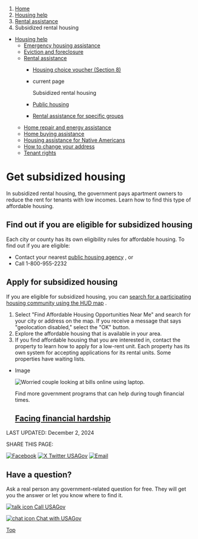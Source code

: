 1. [Home](/)
2. [Housing help](/housing-help)
3. [Rental assistance](/rental-housing-programs)
4. Subsidized rental housing

* [Housing help](/housing-help)
  + [Emergency housing assistance](/emergency-housing-assistance)
  + [Eviction and foreclosure](/eviction-and-foreclosure)
  + [Rental assistance](/rental-housing-programs)
    - [Housing choice voucher (Section 8)](/housing-voucher-section-8)
    - current page

      Subsidized rental housing
    - [Public housing](/public-housing)
    - [Rental assistance for specific groups](/rent-help-groups)
  + [Home repair and energy assistance](/repairing-home)
  + [Home buying assistance](/buying-home-programs)
  + [Housing assistance for Native Americans](/native-american-housing-help)
  + [How to change your address](/change-address)
  + [Tenant rights](/tenant-rights)

Get subsidized housing
======================

In subsidized rental housing, the government pays apartment owners to reduce the rent for tenants with low incomes. Learn how to find this type of affordable housing.

**Find out if you are eligible for subsidized housing**
-------------------------------------------------------

Each city or county has its own eligibility rules for affordable housing. To find out if you are eligible:

* Contact your nearest
  [public housing agency](https://www.hud.gov/program_offices/public_indian_housing/pha/contacts)
  , or
* Call 1-800-955-2232

**Apply for subsidized housing**
--------------------------------

If you are eligible for subsidized housing, you can
[search for a participating housing community using the HUD map](https://resources.hud.gov/)
.

1. Select "Find Affordable Housing Opportunities Near Me" and search for your city or address on the map. If you receive a message that says "geolocation disabled," select the "OK" button.
2. Explore the affordable housing that is available in your area.
3. If you find affordable housing that you are interested in, contact the property to learn how to apply for a low-rent unit. Each property has its own system for accepting applications for its rental units. Some properties have waiting lists.

* Image

  ![Worried couple looking at bills online using laptop.](https://www.usa.gov/s3/files/styles/large/public/2023-01/Banner_img_Life_FInancial_hardship_en.png?itok=Nx2JnK1W)

  Find more government programs that can help during tough financial times.

  [Facing financial hardship](/financial-hardship)
  ------------------------------------------------

LAST UPDATED:
December 2, 2024

SHARE THIS PAGE:

[![Facebook](/themes/custom/usagov/images/social-media-icons/Facebook_Icon.svg)](https://www.facebook.com/sharer/sharer.php?u=https://www.usa.gov/subsidized-rental-housing&v=3)
[![X Twitter USAGov](/themes/custom/usagov/images/social-media-icons/X_Twitter_Icon.svg?version=2)](https://twitter.com/intent/tweet?source=webclient&text=https://www.usa.gov/subsidized-rental-housing)
[![Email](/themes/custom/usagov/images/social-media-icons/Email_Icon.svg?version=2)](mailto:?subject=https://www.usa.gov/subsidized-rental-housing)

Have a question?
----------------

Ask a real person any government-related question for free. They will get you the answer or let you know where to find it.

[![talk icon](/themes/custom/usagov/images/ICONS_talk.png)
Call USAGov](/phone)

[![chat icon](/themes/custom/usagov/images/ICONS_chat.png)
Chat with USAGov](/chat)

[Top](#main-content)